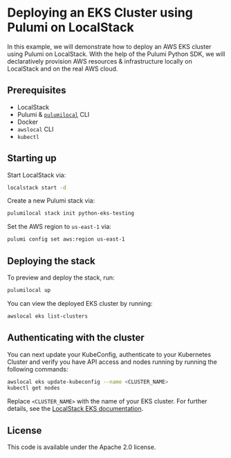 # Deploying an EKS Cluster using Pulumi on LocalStack

In this example, we will demonstrate how to deploy an AWS EKS cluster using Pulumi on LocalStack. With the help of the Pulumi Python SDK, we will declaratively provision AWS resources & infrastructure locally on LocalStack and on the real AWS cloud.

## Prerequisites

- LocalStack
- Pulumi & [`pulumilocal`](https://github.com/localstack/pulumi-local) CLI
- Docker
- `awslocal` CLI
- `kubectl`

## Starting up

Start LocalStack via:

```bash
localstack start -d
```

Create a new Pulumi stack via:

```bash
pulumilocal stack init python-eks-testing
```

Set the AWS region to `us-east-1` via:

```bash
pulumi config set aws:region us-east-1
```

## Deploying the stack

To preview and deploy the stack, run:

```bash
pulumilocal up
```

You can view the deployed EKS cluster by running:

```bash
awslocal eks list-clusters
```

## Authenticating with the cluster

You can next update your KubeConfig, authenticate to your Kubernetes Cluster and verify you have API access and nodes running by running the following commands:

```bash
awslocal eks update-kubeconfig --name <CLUSTER_NAME>
kubectl get nodes
```

Replace `<CLUSTER_NAME>` with the name of your EKS cluster. For further details, see the [LocalStack EKS documentation](https://docs.localstack.cloud/user-guide/aws/elastic-kubernetes-service/).

## License

This code is available under the Apache 2.0 license.
